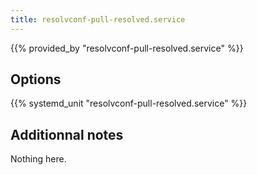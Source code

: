 ```yaml
---
title: resolvconf-pull-resolved.service
---
```


{{% provided_by "resolvconf-pull-resolved.service" %}}

## Options

{{% systemd_unit "resolvconf-pull-resolved.service" %}}

## Additionnal notes

Nothing here.